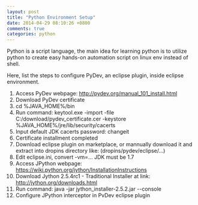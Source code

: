 ```yaml
---
layout: post
title: "Python Environment Setup"
date: 2014-04-29 08:10:26 +0800
comments: true
categories: python
---
```

Python is a script language, the main idea for learning python is to utilize python to create easy hands-on automation script on linux env instead of shell.

Here, list the steps to configure PyDev, an eclipse plugin, inside eclipse environment.

<!--more-->

1. Access PyDev webpage: http://pydev.org/manual_101_install.html
2. Download PyDev certificate
3. cd %JAVA_HOME%/bin
4. Run command: keytool.exe -import -file C:/download/pydev_certificate.cer -keystore %JAVA_HOME%/jre/lib/security/cacerts
5. Input default JDK cacerts password: changeit
6. Certificate installment completed
7. Download eclipse plugin on marketplace, or mannually download it and extract into dropins directory like: (dropins/pydev/eclipse/...)
8. Edit eclipse.ini, convert -vm=... JDK must be 1.7
9. Access JPython webpage: https://wiki.python.org/jython/InstallationInstructions
10. Download Jython 2.5.4rc1 - Traditional Installer at link: http://jython.org/downloads.html
11. Run command: java -jar jython_installer-2.5.2.jar --console
12. Configure JPython interceptor in PvDev eclipse plugin